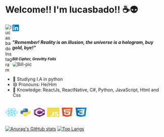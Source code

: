 # Welcome!! I'm lucasbado!! ☕👽

<a href="https://www.instagram.com/lucasbado/">
  <img align="left" alt="lucasbado Instagram" width="22px" src="/hussainweb/hussainweb/raw/main/icons/linkedin.png />
</a>
<a href="https://www.instagram.com/lucasbado/">
  <img align="left" alt="lucasbado´s LinkedIN" width="22px" src="https://raw.githubusercontent.com/devicons/devicon/master/icons/linkedin/linkedin-original.svg" />
</a>

<br/>
<br/>

<div align="left">
  
  ___"Remember! Reality is an illusion, the universe is a hologram, buy gold, bye!"___ 
  
  ___<sub>Bill Cipher, Gravitty Falls</sub>___
 <br/>
 <img align="center" alt="Bill-pic" height="430" style="border-radius:50px;" 
 src="https://cdn.discordapp.com/attachments/1052606634674888754/1052607357848399923/Bill.gif">
<div/>


##

- 📘 Studiyng I.A in python
- 😄 Pronouns: He/Him
- 🧠 Knowledge: ReactJs, ReactNative, C#, Python, JavaScript, Html and Css

<div style="display: inline_block"><br>
  <img align="center" alt="lucasbado-React" height="30" width="40" src="https://raw.githubusercontent.com/devicons/devicon/master/icons/react/react-original.svg">
  <img align="center" alt="lucasbado-Python" height="30" width="40" src="https://raw.githubusercontent.com/devicons/devicon/master/icons/python/python-original.svg">
  <img align="center" alt="lucasbado-Csharp" height="30" width="40" src="https://raw.githubusercontent.com/devicons/devicon/master/icons/csharp/csharp-original.svg">
  <img align="center" alt="lucasbado-Js" height="30" width="40" src="https://raw.githubusercontent.com/devicons/devicon/master/icons/javascript/javascript-plain.svg">
  <img align="center" alt="lucasbado-HTML" height="30" width="40" src="https://raw.githubusercontent.com/devicons/devicon/master/icons/html5/html5-original.svg">
  <img align="center" alt="lucasbado-CSS" height="30" width="40" src="https://raw.githubusercontent.com/devicons/devicon/master/icons/css3/css3-original.svg">

</div>

##

 [![Anurag's GitHub stats](https://github-readme-stats.vercel.app/api?username=lucasbado&count_private=true&show_icons=true&theme=tokyonight)](https://github.com/anuraghazra/github-readme-stats)
 [![Top Langs](https://github-readme-stats.vercel.app/api/top-langs/?username=lucasbado&layout=compact&count_private=true&show_icons=true&theme=tokyonight&langs_count=6)](https://github.com/anuraghazra/github-readme-stats)
 




